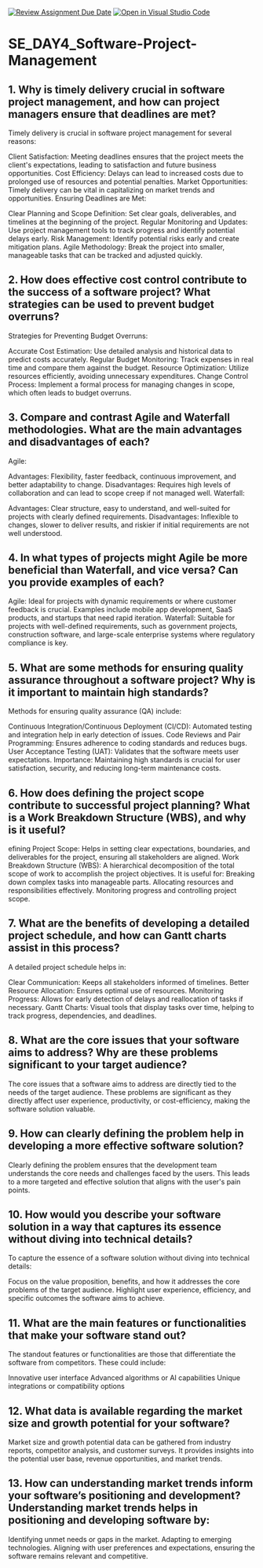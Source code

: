 [![Review Assignment Due Date](https://classroom.github.com/assets/deadline-readme-button-22041afd0340ce965d47ae6ef1cefeee28c7c493a6346c4f15d667ab976d596c.svg)](https://classroom.github.com/a/9pw6JKcu)
[![Open in Visual Studio Code](https://classroom.github.com/assets/open-in-vscode-2e0aaae1b6195c2367325f4f02e2d04e9abb55f0b24a779b69b11b9e10269abc.svg)](https://classroom.github.com/online_ide?assignment_repo_id=15682918&assignment_repo_type=AssignmentRepo)
# SE_DAY4_Software-Project-Management
## 1. Why is timely delivery crucial in software project management, and how can project managers ensure that deadlines are met?
Timely delivery is crucial in software project management for several reasons:

Client Satisfaction: Meeting deadlines ensures that the project meets the client's expectations, leading to satisfaction and future business opportunities.
Cost Efficiency: Delays can lead to increased costs due to prolonged use of resources and potential penalties.
Market Opportunities: Timely delivery can be vital in capitalizing on market trends and opportunities.
Ensuring Deadlines are Met:

Clear Planning and Scope Definition: Set clear goals, deliverables, and timelines at the beginning of the project.
Regular Monitoring and Updates: Use project management tools to track progress and identify potential delays early.
Risk Management: Identify potential risks early and create mitigation plans.
Agile Methodology: Break the project into smaller, manageable tasks that can be tracked and adjusted quickly.

## 2. How does effective cost control contribute to the success of a software project? What strategies can be used to prevent budget overruns?
Strategies for Preventing Budget Overruns:

Accurate Cost Estimation: Use detailed analysis and historical data to predict costs accurately.
Regular Budget Monitoring: Track expenses in real time and compare them against the budget.
Resource Optimization: Utilize resources efficiently, avoiding unnecessary expenditures.
Change Control Process: Implement a formal process for managing changes in scope, which often leads to budget overruns.

## 3. Compare and contrast Agile and Waterfall methodologies. What are the main advantages and disadvantages of each?
Agile:

Advantages: Flexibility, faster feedback, continuous improvement, and better adaptability to change.
Disadvantages: Requires high levels of collaboration and can lead to scope creep if not managed well.
Waterfall:

Advantages: Clear structure, easy to understand, and well-suited for projects with clearly defined requirements.
Disadvantages: Inflexible to changes, slower to deliver results, and riskier if initial requirements are not well understood.

## 4. In what types of projects might Agile be more beneficial than Waterfall, and vice versa? Can you provide examples of each?
Agile: Ideal for projects with dynamic requirements or where customer feedback is crucial. Examples include mobile app development, SaaS products, and startups that need rapid iteration.
Waterfall: Suitable for projects with well-defined requirements, such as government projects, construction software, and large-scale enterprise systems where regulatory compliance is key.

## 5. What are some methods for ensuring quality assurance throughout a software project? Why is it important to maintain high standards?
Methods for ensuring quality assurance (QA) include:

Continuous Integration/Continuous Deployment (CI/CD): Automated testing and integration help in early detection of issues.
Code Reviews and Pair Programming: Ensures adherence to coding standards and reduces bugs.
User Acceptance Testing (UAT): Validates that the software meets user expectations.
Importance: Maintaining high standards is crucial for user satisfaction, security, and reducing long-term maintenance costs.

## 6. How does defining the project scope contribute to successful project planning? What is a Work Breakdown Structure (WBS), and why is it useful?
efining Project Scope: Helps in setting clear expectations, boundaries, and deliverables for the project, ensuring all stakeholders are aligned.
Work Breakdown Structure (WBS): A hierarchical decomposition of the total scope of work to accomplish the project objectives. It is useful for:
Breaking down complex tasks into manageable parts.
Allocating resources and responsibilities effectively.
Monitoring progress and controlling project scope.
## 7. What are the benefits of developing a detailed project schedule, and how can Gantt charts assist in this process?
A detailed project schedule helps in:

Clear Communication: Keeps all stakeholders informed of timelines.
Better Resource Allocation: Ensures optimal use of resources.
Monitoring Progress: Allows for early detection of delays and reallocation of tasks if necessary.
Gantt Charts: Visual tools that display tasks over time, helping to track progress, dependencies, and deadlines.

## 8. What are the core issues that your software aims to address? Why are these problems significant to your target audience?
The core issues that a software aims to address are directly tied to the needs of the target audience. These problems are significant as they directly affect user experience, productivity, or cost-efficiency, making the software solution valuable.
## 9. How can clearly defining the problem help in developing a more effective software solution?
Clearly defining the problem ensures that the development team understands the core needs and challenges faced by the users. This leads to a more targeted and effective solution that aligns with the user's pain points.
## 10. How would you describe your software solution in a way that captures its essence without diving into technical details?
To capture the essence of a software solution without diving into technical details:

Focus on the value proposition, benefits, and how it addresses the core problems of the target audience.
Highlight user experience, efficiency, and specific outcomes the software aims to achieve.
## 11. What are the main features or functionalities that make your software stand out?
The standout features or functionalities are those that differentiate the software from competitors. These could include:

Innovative user interface
Advanced algorithms or AI capabilities
Unique integrations or compatibility options
## 12. What data is available regarding the market size and growth potential for your software?
Market size and growth potential data can be gathered from industry reports, competitor analysis, and customer surveys. It provides insights into the potential user base, revenue opportunities, and market trends.
## 13. How can understanding market trends inform your software’s positioning and development? Understanding market trends helps in positioning and developing software by:

Identifying unmet needs or gaps in the market.
Adapting to emerging technologies.
Aligning with user preferences and expectations, ensuring the software remains relevant and competitive.
